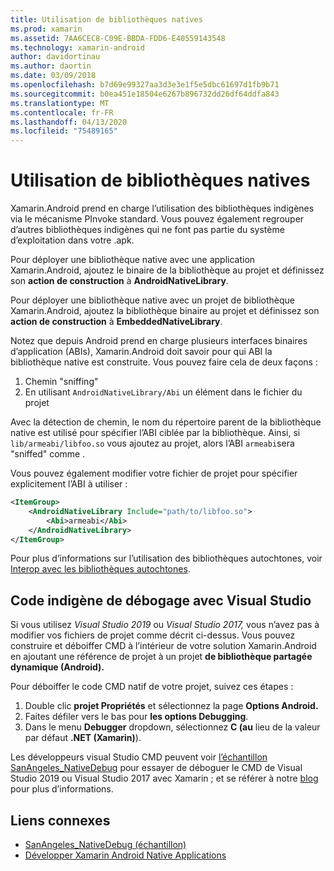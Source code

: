 ```yaml
---
title: Utilisation de bibliothèques natives
ms.prod: xamarin
ms.assetid: 7AA6CEC8-C09E-BBDA-FDD6-E40559143548
ms.technology: xamarin-android
author: davidortinau
ms.author: daortin
ms.date: 03/09/2018
ms.openlocfilehash: b7d69e99327aa3d3e3e1f5e5dbc61697d1fb9b71
ms.sourcegitcommit: b0ea451e18504e6267b896732dd26df64ddfa843
ms.translationtype: MT
ms.contentlocale: fr-FR
ms.lasthandoff: 04/13/2020
ms.locfileid: "75489165"
---
```

# <a name="using-native-libraries"></a>Utilisation de bibliothèques natives

Xamarin.Android prend en charge l’utilisation des bibliothèques indigènes via le mécanisme PInvoke standard. Vous pouvez également regrouper d’autres bibliothèques indigènes qui ne font pas partie du système d’exploitation dans votre .apk.

Pour déployer une bibliothèque native avec une application Xamarin.Android, ajoutez le binaire de la bibliothèque au projet et définissez son **action de construction** à **AndroidNativeLibrary**.

Pour déployer une bibliothèque native avec un projet de bibliothèque Xamarin.Android, ajoutez la bibliothèque binaire au projet et définissez son **action de construction** à **EmbeddedNativeLibrary**.

Notez que depuis Android prend en charge plusieurs interfaces binaires d’application (ABIs), Xamarin.Android doit savoir pour qui ABI la bibliothèque native est construite.
Vous pouvez faire cela de deux façons :

1. Chemin "sniffing"
1. En utilisant `AndroidNativeLibrary/Abi` un élément dans le fichier du projet

Avec la détection de chemin, le nom du répertoire parent de la bibliothèque native est utilisé pour spécifier l’ABI ciblée par la bibliothèque. Ainsi, si `lib/armeabi/libfoo.so` vous ajoutez au projet, alors l’ABI `armeabi`sera "sniffed" comme .

Vous pouvez également modifier votre fichier de projet pour spécifier explicitement l’ABI à utiliser :

```xml
<ItemGroup>
    <AndroidNativeLibrary Include="path/to/libfoo.so">
        <Abi>armeabi</Abi>
    </AndroidNativeLibrary>
</ItemGroup>
```

Pour plus d’informations sur l’utilisation des bibliothèques autochtones, voir [Interop avec les bibliothèques autochtones](https://www.mono-project.com/docs/advanced/pinvoke/).

## <a name="debugging-native-code-with-visual-studio"></a>Code indigène de débogage avec Visual Studio

Si vous utilisez *Visual Studio 2019* ou *Visual Studio 2017,* vous n’avez pas à modifier vos fichiers de projet comme décrit ci-dessus.
Vous pouvez construire et déboiffer CMD à l’intérieur de votre solution Xamarin.Android en ajoutant une référence de projet à un projet **de bibliothèque partagée dynamique (Android).**

Pour déboiffer le code CMD natif de votre projet, suivez ces étapes :

1. Double clic **projet Propriétés** et sélectionnez la page **Options Android.**
2. Faites défiler vers le bas pour **les options Debugging**.
3. Dans le menu **Debugger** dropdown, sélectionnez **C (au** lieu de la valeur par défaut **.NET (Xamarin)**).

Les développeurs visual Studio CMD peuvent voir [l’échantillon SanAngeles_NativeDebug](https://docs.microsoft.com/samples/xamarin/monodroid-samples/sanangeles-ndk) pour essayer de déboguer le CMD de Visual Studio 2019 ou Visual Studio 2017 avec Xamarin ; et se référer à notre [blog](https://blog.xamarin.com/build-and-debug-c-libraries-in-xamarin-android-apps-with-visual-studio-2015/) pour plus d’informations.

## <a name="related-links"></a>Liens connexes

- [SanAngeles_NativeDebug (échantillon)](https://docs.microsoft.com/samples/xamarin/monodroid-samples/sanangeles-ndk)
- [Développer Xamarin Android Native Applications](https://blogs.msdn.microsoft.com/vcblog/2015/02/23/developing-xamarin-android-native-applications/)
